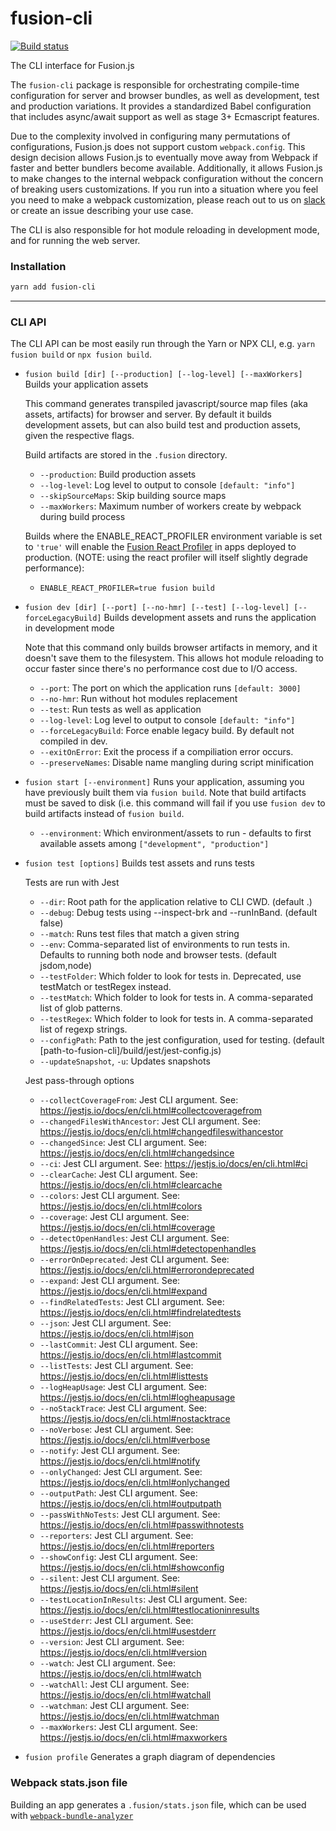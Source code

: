 # fusion-cli

[![Build status](https://badge.buildkite.com/7a82192275779f6a8ba81f7d4a1b0d294256838faa1dfdf080.svg?branch=master)](https://buildkite.com/uberopensource/fusionjs)

The CLI interface for Fusion.js

The `fusion-cli` package is responsible for orchestrating compile-time configuration for server and browser bundles, as well as development, test and production variations. It provides a standardized Babel configuration that includes async/await support as well as stage 3+ Ecmascript features.

Due to the complexity involved in configuring many permutations of configurations, Fusion.js does not support custom `webpack.config`. This design decision allows Fusion.js to eventually move away from Webpack if faster and better bundlers become available. Additionally, it allows Fusion.js to make changes to the internal webpack configuration without the concern of breaking users customizations. If you run into a situation where you feel you need to make a webpack customization, please reach out to us on [slack](https://join.slack.com/t/fusionjs/shared_invite/enQtMzk3NjM0MTg0MTI4LWJhNzVjYjk5ZDVlYWIxZWViMjA3YzE5OTc4YWZkNzBkZmNkYmJkMDYyOGEzODEwMzRmMWExMzc1NDIzMmY2NDQ) or create an issue describing your use case.

The CLI is also responsible for hot module reloading in development mode, and for running the web server.

### Installation

```sh
yarn add fusion-cli
```

---

### CLI API

The CLI API can be most easily run through the Yarn or NPX CLI, e.g. `yarn fusion build` or `npx fusion build`.

- `fusion build [dir] [--production] [--log-level] [--maxWorkers]`
  Builds your application assets

  This command generates transpiled javascript/source map files (aka assets, artifacts) for browser and server. By default it builds development assets, but can also build test and production assets, given the respective flags.

  Build artifacts are stored in the `.fusion` directory.

  - `--production`: Build production assets
  - `--log-level`: Log level to output to console `[default: "info"]`
  - `--skipSourceMaps`: Skip building source maps
  - `--maxWorkers`: Maximum number of workers create by webpack during build process

  Builds where the ENABLE_REACT_PROFILER environment variable is set to `'true'` will enable the [Fusion React Profiler](https://reactjs.org/blog/2018/09/10/introducing-the-react-profiler.html) in apps deployed to production. (NOTE: using the react profiler will itself slightly degrade performance):

  - `ENABLE_REACT_PROFILER=true fusion build`

- `fusion dev [dir] [--port] [--no-hmr] [--test] [--log-level] [--forceLegacyBuild]`
  Builds development assets and runs the application in development mode

  Note that this command only builds browser artifacts in memory, and it doesn't save them to the filesystem. This allows hot module reloading to occur faster since there's no performance cost due to I/O access.

  - `--port`: The port on which the application runs `[default: 3000]`
  - `--no-hmr`: Run without hot modules replacement
  - `--test`: Run tests as well as application
  - `--log-level`: Log level to output to console `[default: "info"]`
  - `--forceLegacyBuild`: Force enable legacy build. By default not compiled in dev.
  - `--exitOnError`: Exit the process if a compiliation error occurs.
  - `--preserveNames`: Disable name mangling during script minification

<!--
* `fusion profile [--environment] [--watch] [--file-count]`: Profile your application
  * `--environment`: Either `production` or `development` `[default: "production"]`
  * `--watch`: After profiling, launch source-map-explorer with file watch
  * `--file-count`: The number of file sizes to output, sorted largest to smallest (-1 for all files) `[default: 20]`
-->

- `fusion start [--environment]`
  Runs your application, assuming you have previously built them via `fusion build`. Note that build artifacts must be saved to disk (i.e. this command will fail if you use `fusion dev` to build artifacts instead of `fusion build`.

  - `--environment`: Which environment/assets to run - defaults to first available assets among `["development", "production"]`

- `fusion test [options]`
  Builds test assets and runs tests

  Tests are run with Jest

  - `--dir`: Root path for the application relative to CLI CWD. (default .)
  - `--debug`: Debug tests using --inspect-brk and --runInBand. (default false)
  - `--match`: Runs test files that match a given string
  - `--env`: Comma-separated list of environments to run tests in. Defaults to running both node and browser tests. (default jsdom,node)
  - `--testFolder`: Which folder to look for tests in. Deprecated, use testMatch or testRegex instead.
  - `--testMatch`: Which folder to look for tests in. A comma-separated list of glob patterns.
  - `--testRegex`: Which folder to look for tests in. A comma-separated list of regexp strings.
  - `--configPath`: Path to the jest configuration, used for testing. (default [path-to-fusion-cli]/build/jest/jest-config.js)
  - `--updateSnapshot`, `-u`: Updates snapshots

  Jest pass-through options

  - `--collectCoverageFrom`: Jest CLI argument. See: https://jestjs.io/docs/en/cli.html#collectcoveragefrom
  - `--changedFilesWithAncestor`: Jest CLI argument. See: https://jestjs.io/docs/en/cli.html#changedfileswithancestor
  - `--changedSince`: Jest CLI argument. See: https://jestjs.io/docs/en/cli.html#changedsince
  - `--ci`: Jest CLI argument. See: https://jestjs.io/docs/en/cli.html#ci
  - `--clearCache`: Jest CLI argument. See: https://jestjs.io/docs/en/cli.html#clearcache
  - `--colors`: Jest CLI argument. See: https://jestjs.io/docs/en/cli.html#colors
  - `--coverage`: Jest CLI argument. See: https://jestjs.io/docs/en/cli.html#coverage
  - `--detectOpenHandles`: Jest CLI argument. See: https://jestjs.io/docs/en/cli.html#detectopenhandles
  - `--errorOnDeprecated`: Jest CLI argument. See: https://jestjs.io/docs/en/cli.html#errorondeprecated
  - `--expand`: Jest CLI argument. See: https://jestjs.io/docs/en/cli.html#expand
  - `--findRelatedTests`: Jest CLI argument. See: https://jestjs.io/docs/en/cli.html#findrelatedtests
  - `--json`: Jest CLI argument. See: https://jestjs.io/docs/en/cli.html#json
  - `--lastCommit`: Jest CLI argument. See: https://jestjs.io/docs/en/cli.html#lastcommit
  - `--listTests`: Jest CLI argument. See: https://jestjs.io/docs/en/cli.html#listtests
  - `--logHeapUsage`: Jest CLI argument. See: https://jestjs.io/docs/en/cli.html#logheapusage
  - `--noStackTrace`: Jest CLI argument. See: https://jestjs.io/docs/en/cli.html#nostacktrace
  - `--noVerbose`: Jest CLI argument. See: https://jestjs.io/docs/en/cli.html#verbose
  - `--notify`: Jest CLI argument. See: https://jestjs.io/docs/en/cli.html#notify
  - `--onlyChanged`: Jest CLI argument. See: https://jestjs.io/docs/en/cli.html#onlychanged
  - `--outputPath`: Jest CLI argument. See: https://jestjs.io/docs/en/cli.html#outputpath
  - `--passWithNoTests`: Jest CLI argument. See: https://jestjs.io/docs/en/cli.html#passwithnotests
  - `--reporters`: Jest CLI argument. See: https://jestjs.io/docs/en/cli.html#reporters
  - `--showConfig`: Jest CLI argument. See: https://jestjs.io/docs/en/cli.html#showconfig
  - `--silent`: Jest CLI argument. See: https://jestjs.io/docs/en/cli.html#silent
  - `--testLocationInResults`: Jest CLI argument. See: https://jestjs.io/docs/en/cli.html#testlocationinresults
  - `--useStderr`: Jest CLI argument. See: https://jestjs.io/docs/en/cli.html#usestderr
  - `--version`: Jest CLI argument. See: https://jestjs.io/docs/en/cli.html#version
  - `--watch`: Jest CLI argument. See: https://jestjs.io/docs/en/cli.html#watch
  - `--watchAll`: Jest CLI argument. See: https://jestjs.io/docs/en/cli.html#watchall
  - `--watchman`: Jest CLI argument. See: https://jestjs.io/docs/en/cli.html#watchman
  - `--maxWorkers`: Jest CLI argument. See: https://jestjs.io/docs/en/cli.html#maxworkers

- `fusion profile`
  Generates a graph diagram of dependencies

### Webpack stats.json file

Building an app generates a `.fusion/stats.json` file, which can be used with [`webpack-bundle-analyzer`](https://www.npmjs.com/package/webpack-bundle-analyzer)

